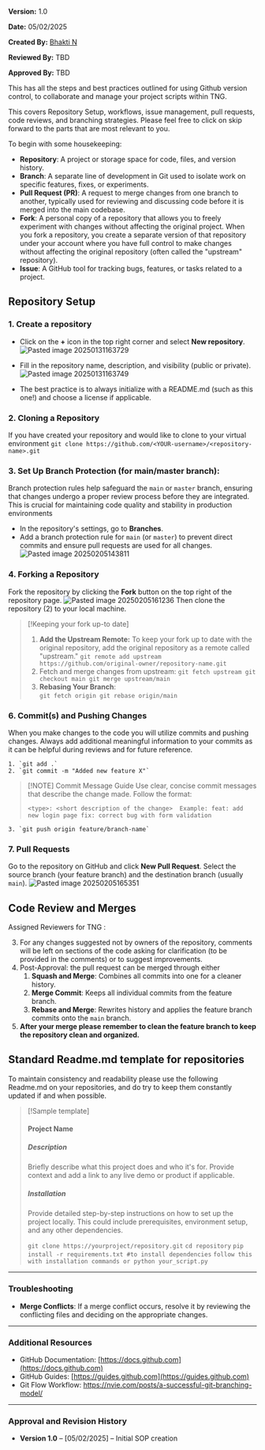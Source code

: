 
**Version:** 1.0  

**Date:** 05/02/2025

**Created By:** [Bhakti N](https://github.com/bhakti-n)

**Reviewed By:**  TBD

**Approved By:** TBD


This has all the steps and best practices outlined for using Github version control, to collaborate and manage your project scripts within TNG. 

This covers Repository Setup, workflows, issue management, pull requests, code reviews, and branching strategies. Please feel free to click on skip forward to the parts that are most relevant to you.

To begin with some housekeeping:
- **Repository**: A project or storage space for code, files, and version history.
- **Branch**: A separate line of development in Git used to isolate work on specific features, fixes, or experiments.
- **Pull Request (PR)**: A request to merge changes from one branch to another, typically used for reviewing and discussing code before it is merged into the main codebase.
- **Fork**: A personal copy of a repository that allows you to freely experiment with changes without affecting the original project. When you fork a repository, you create a separate version of that repository under your account where you have full control to make changes without affecting the original repository (often called the "upstream" repository).
- **Issue**: A GitHub tool for tracking bugs, features, or tasks related to a project.

## Repository Setup
### 1. Create a repository 
- Click on the **+** icon in the top right corner and select **New repository**.
![Pasted image 20250131163729](https://github.com/user-attachments/assets/fdad2907-6737-416a-84a0-f83067cae77b)

- Fill in the repository name, description, and visibility (public or private).
![Pasted image 20250131163749](https://github.com/user-attachments/assets/f7415a78-62f5-4469-acd9-965f8af3dd15)

- The best practice is to always initialize with a README.md (such as this one!) and choose a license if applicable.

### 2. Cloning a Repository 
If you have created your repository and would like to clone to your virtual environment
`git clone https://github.com/<YOUR-username>/<repository-name>.git`

### 3. Set Up Branch Protection (for main/master branch):
Branch protection rules help safeguard the `main` or `master` branch, ensuring that changes undergo a proper review process before they are integrated. This is crucial for maintaining code quality and stability in production environments
- In the repository's settings, go to **Branches**.
- Add a branch protection rule for `main` (or `master`) to prevent direct commits and ensure pull requests are used for all changes.
![Pasted image 20250205143811](https://github.com/user-attachments/assets/2a16a960-b68e-4421-926e-6b477bf18d5b)


### 4. Forking a Repository 
Fork the repository by clicking the **Fork** button on the top right of the repository page.
![Pasted image 20250205161236](https://github.com/user-attachments/assets/f2f8bf35-fc38-49b8-b1ac-d0d1668c0a4b)
Then clone the repository (2) to your local machine.

> [!Keeping your fork up-to date]
> 1. **Add the Upstream Remote:** To keep your fork up to date with the original repository, add the original repository as a remote called "upstream."
> `git remote add upstream https://github.com/original-owner/repository-name.git`
> 2. Fetch and merge changes from upstream:
> `git fetch upstream git checkout main git merge upstream/main`
> 1. **Rebasing Your Branch**:  
> `git fetch origin git rebase origin/main`


### 6. Commit(s) and Pushing Changes
When you make changes to the code you will utilize commits and pushing changes. Always add additional meaningful information to your commits as it can be helpful during reviews and for future reference.

	1. `git add .`
	2. `git commit -m "Added new feature X"`

> [!NOTE] Commit Message Guide
> Use clear, concise commit messages that describe the change made. Follow the format:
> 
>`<type>: <short description of the change>  Example: feat: add new login page fix: correct bug with form validation`


	3. `git push origin feature/branch-name`


### 7. Pull Requests
Go to the repository on GitHub and click **New Pull Request**. Select the source branch (your feature branch) and the destination branch (usually `main`).
![Pasted image 20250205165351](https://github.com/user-attachments/assets/2710e416-035e-4cc3-a8f6-332006d1c3c1)



## Code Review and Merges
Assigned Reviewers for TNG : 

3. For any changes suggested not by owners of the repository, comments will be left on sections of the code asking for clarification (to be provided in the comments) or to suggest improvements.
4. Post-Approval: the pull request can be merged through either
	1. **Squash and Merge**: Combines all commits into one for a cleaner history.
    2. **Merge Commit**: Keeps all individual commits from the feature branch.
    3. **Rebase and Merge**: Rewrites history and applies the feature branch commits onto the `main` branch.
5. **After your merge please remember to clean the feature branch to keep the repository clean and organized.**

## Standard Readme.md template for repositories
To maintain consistency and readability please use the following Readme.md on your repositories, and do try to keep them constantly updated if and when possible.

> [!Sample template]
> #### Project Name
> 
> ##### Description
> Briefly describe what this project does and who it's for. Provide context and add a link to any live demo or product if applicable.
> 
> ##### Installation
> Provide detailed step-by-step instructions on how to set up the project locally. This could include prerequisites, environment setup, and any other dependencies.
> 
> 
> `git clone https://yourproject/repository.git`
> `cd repository`
> `pip install -r requirements.txt #to install dependencies`
> `follow this with installation commands or python your_script.py`







---

### **Troubleshooting**

- **Merge Conflicts**: If a merge conflict occurs, resolve it by reviewing the conflicting files and deciding on the appropriate changes.


---

### **Additional Resources**

- GitHub Documentation: [https://docs.github.com](https://docs.github.com)
- GitHub Guides: [https://guides.github.com](https://guides.github.com)
- Git Flow Workflow: https://nvie.com/posts/a-successful-git-branching-model/

---

### **Approval and Revision History**

- **Version 1.0** – [05/02/2025] – Initial SOP creation
